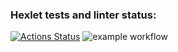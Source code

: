 ### Hexlet tests and linter status:
[![Actions Status](https://github.com/k0damaDEV/java-project-lvl3/workflows/hexlet-check/badge.svg)](https://github.com/k0damaDEV/java-project-lvl3/actions)
![example workflow](https://github.com/k0damaDEV/java-project-lvl3/actions/workflows/github-actions-demo.yml/badge.svg)
